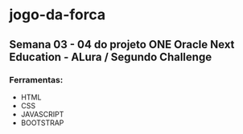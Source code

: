 # jogo-da-forca
## Semana 03 - 04 do projeto ONE Oracle Next Education - ALura / Segundo Challenge
### Ferramentas:
* HTML
* CSS
* JAVASCRIPT
* BOOTSTRAP
